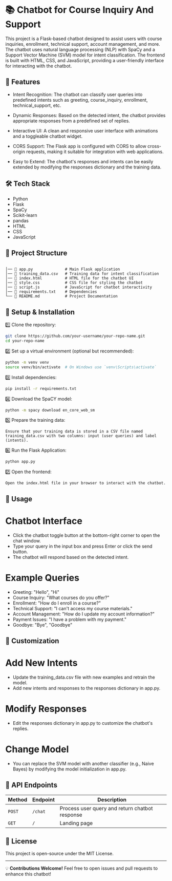# 📚 Chatbot for Course Inquiry And Support

This project is a Flask-based chatbot designed to assist users with course inquiries, enrollment, technical support, account management, and more. The chatbot uses natural language processing (NLP) with SpaCy and a Support Vector Machine (SVM) model for intent classification. The frontend is built with HTML, CSS, and JavaScript, providing a user-friendly interface for interacting with the chatbot.

## 🚀 Features
- Intent Recognition: The chatbot can classify user queries into predefined intents such as greeting, course_inquiry, enrollment, technical_support, etc.

- Dynamic Responses: Based on the detected intent, the chatbot provides appropriate responses from a predefined set of replies.

- Interactive UI: A clean and responsive user interface with animations and a toggleable chatbot widget.

- CORS Support: The Flask app is configured with CORS to allow cross-origin requests, making it suitable for integration with web applications.

- Easy to Extend: The chatbot's responses and intents can be easily extended by modifying the responses dictionary and the training data.

## 🛠 Tech Stack
- Python
- Flask
- SpaCy
- Scikit-learn
- pandas
- HTML
- CSS
- JavaScript

## 📂 Project Structure
```

│── 📜 app.py              # Main Flask application
│── 📜 training_data.csv   # Training data for intent classification
│── 📜 index.html          # HTML file for the chatbot UI
│── 📜 style.css           # CSS file for styling the chatbot
│── 📜 script.js           # JavaScript for chatbot interactivity
│── 📜 requirements.txt    # Dependencies
└── 📜 README.md           # Project Documentation
```

## 🔧 Setup & Installation

1️⃣ Clone the repository:
```sh
git clone https://github.com/your-username/your-repo-name.git
cd your-repo-name
```

2️⃣ Set up a virtual environment (optional but recommended):
```sh
python -m venv venv
source venv/bin/activate  # On Windows use `venv\Scripts\activate`
```

3️⃣ Install dependencies:
```sh
pip install -r requirements.txt
```

4️⃣ Download the SpaCY model:
```sh
python -m spacy download en_core_web_sm
```

5️⃣ Prepare the training data:
```
Ensure that your training data is stored in a CSV file named training_data.csv with two columns: input (user queries) and label (intents).
```

6️⃣ Run the Flask Application:
```sh
python app.py
```

7️⃣ Open the frontend:
```
Open the index.html file in your browser to interact with the chatbot.
```
## 👤 Usage
# Chatbot Interface
- Click the chatbot toggle button at the bottom-right corner to open the chat window.
- Type your query in the input box and press Enter or click the send button.
- The chatbot will respond based on the detected intent.

# Example Queries
- Greeting: "Hello", "Hi"
- Course Inquiry: "What courses do you offer?"
- Enrollment: "How do I enroll in a course?"
- Technical Support: "I can't access my course materials."
- Account Management: "How do I update my account information?"
- Payment Issues: "I have a problem with my payment."
- Goodbye: "Bye", "Goodbye"

## 👤 Customization
# Add New Intents
- Update the training_data.csv file with new examples and retrain the model.
- Add new intents and responses to the responses dictionary in app.py.

# Modify Responses
- Edit the responses dictionary in app.py to customize the chatbot's replies.

# Change Model
- You can replace the SVM model with another classifier (e.g., Naive Bayes) by modifying the model initialization in app.py.



## 📝 API Endpoints
| Method | Endpoint | Description |
|--------|----------|--------------|
| `POST` | `/chat` | Process user query and return chatbot response |
| `GET`  | `/` | Landing page |

## 📜 License
This project is open-source under the MIT License.

---

💡 **Contributions Welcome!** Feel free to open issues and pull requests to enhance this chatbot!
